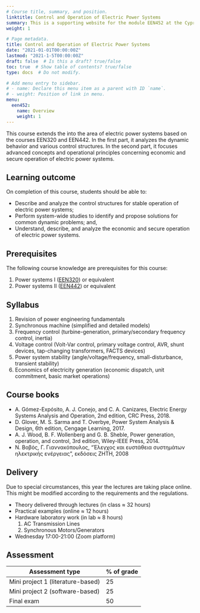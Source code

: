 ```yaml
---
# Course title, summary, and position.
linktitle: Control and Operation of Electric Power Systems
summary: This is a supporting website for the module EEN452 at the Cyprus University of Technology
weight: 1

# Page metadata.
title: Control and Operation of Electric Power Systems
date: "2021-01-01T00:00:00Z"
lastmod: "2021-1-5T00:00:00Z"
draft: false  # Is this a draft? true/false
toc: true  # Show table of contents? true/false
type: docs  # Do not modify.

# Add menu entry to sidebar.
# - name: Declare this menu item as a parent with ID `name`.
# - weight: Position of link in menu.
menu:
  een452:
    name: Overview
    weight: 1
---
```



This course extends the into the area of electric power systems based on the courses EEN320 and EEN442. In the first part, it analyzes the dynamic behavior and various control structures. In the second part,  it focuses advanced concepts and operational principles concerning economic and secure operation of electric power systems.

## Learning outcome

On completion of this course, students should be able to:
- Describe and analyze the control structures for stable operation of electric power systems;
- Perform system-wide studies to identify and propose solutions for common dynamic problems; and,
- Understand, describe, and analyze the economic and secure operation of electric power systems.

## Prerequisites

The following course knowledge are prerequisites for this course:
1. Power systems I ([EEN320](https://sps.cut.ac.cy/courses/een320/)) or equivalent
2. Power systems II ([EEN442](https://sps.cut.ac.cy/courses/een442/)) or equivalent

## Syllabus

1. Revision of power engineering fundamentals
1. Synchronous machine (simplified and detailed models)
2. Frequency control (turbine-generation, primary/secondary frequency control, inertia)
3. Voltage control (Volt-Var control, primary voltage control, AVR, shunt devices, tap-changing transformers, FACTS devices)
4. Power system stability (angle/voltage/frequency, small-disturbance, transient stability)
1. Economics of electricity generation (economic dispatch, unit commitment, basic market operations)

## Course books

- A. Gómez-Expósito, A. J. Conejo, and C. A. Canizares, Electric Energy Systems Analysis and Operation, 2nd edition, CRC Press, 2018.
- D. Glover, M. S. Sarma and T. Overbye, Power System Analysis & Design, 6th edition, Cengage Learning, 2017.
- A. J. Wood, B. F. Wollenberg and G. B. Sheble, Power generation, operation, and control, 3rd edition, Wiley-IEEE Press, 2014.
- Ν. Βοβός, Γ. Γιαννακόπουλος, “Έλεγχος και ευστάθεια συστημάτων ηλεκτρικής ενέργειας”,  εκδόσεις ΖΗΤΗ, 2008

## Delivery

Due to special circumstances, this year the lectures are taking place online. This might be modified according to the requirements and the regulations.

- Theory delivered through lectures (in class ≈ 32 hours)
- Practical examples (online ≈ 12 hours)
- Hardware laboratory work (in lab ≈ 8 hours)
    1. AC Transmission Lines
    2. Synchronous Motors/Generators
- Wednesday 17:00-21:00 (Zoom platform)

## Assessment

| Assessment type | % of grade |
|-----------------|------------|
| Mini project 1 (literature-based) | 25          |
| Mini project 2 (software-based) | 25         |
| Final exam      | 50         |